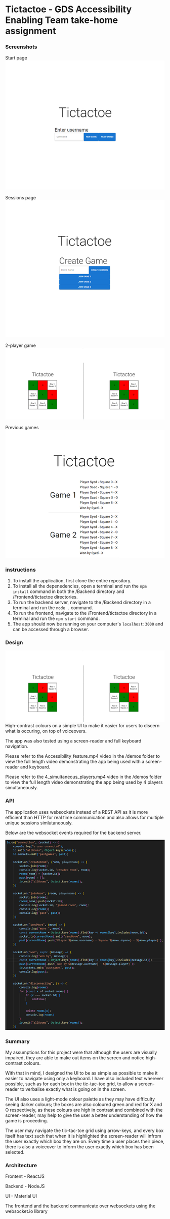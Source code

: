# Tictactoe - GDS Accessibility Enabling Team take-home assignment

### Screenshots

Start page
![alt text](https://github.com/syed0059/Tictactoe/blob/master/demo/Startpage.png)

Sessions page
![alt text](https://github.com/syed0059/Tictactoe/blob/master/demo/Sessionspage.png)

2-player game
![alt text](https://github.com/syed0059/Tictactoe/blob/master/demo/2%20Games.png)

Previous games
![alt text](https://github.com/syed0059/Tictactoe/blob/master/demo/Previousgames.png)

### instructions

1) To install the application, first clone the entire repository.
2) To install all the depenedencies, open a terminal and run the `npm install` command in both the /Backend directory and /Frontend/tictactoe directories.
3) To run the backend server, navigate to the /Backend directory in a terminal and run the `node .` command.
4) To run the frontend, navigate to the /Frontend/tictactoe directory in a terminal and run the `npm start` command.
5) The app should now be running on your computer's `localhost:3000` and can be accessed through a browser.

### Design

![alt text](https://github.com/syed0059/Tictactoe/blob/master/demo/2%20Games.png)
High-contrast colours on a simple UI to make it easier for users to discern what is occuring, on top of voiceovers.

The app was also tested using a screen-reader and full keyboard navigation.

Please refer to the Accessibility_feature.mp4 video in the /demos folder to view the full length video demonstrating the app being used with a screen-reader and keyboard.

Please refer to the 4_simultaneous_players.mp4 video in the /demos folder to view the full length video demonstrating the app being used by 4 players simultaneously.

### API

The application uses websockets instead of a REST API as it is more efficient than HTTP for real time communication and also allows for multiple unique sessions simlutaneously.

Below are the websocket events required for the backend server.

![alt text](https://github.com/syed0059/Tictactoe/blob/master/demo/websocket_events.png)

### Summary

My assumptions for this project were that although the users are visually impaired, they are able to make out items on the screen and notice high-contrast colours.

With that in mind, I designed the UI to be as simple as possible to make it easier to navigate using only a keyboard. I have also included text wherever possible, such as for each box in the tic-tac-toe grid, to allow a screen-reader to verbalise exactly what is going on in the screen.

The UI also uses a light-mode colour palette as they may have difficulty seeing darker colours; the boxes are also coloured green and red for X and O respectively, as these colours are high in contrast and combined with the screen-reader, may help to give the user a better understanding of how the game is proceeding.

The user may navigate the tic-tac-toe grid using arrow-keys, and every box itself has text such that when it is highlighted the screen-reader will infrom the user exactly which box they are on. 
Every time a user places their piece, there is also a voiceover to inform the user exactly which box has been selected.

### Architecture

Frontent - ReactJS

Backend - NodeJS

UI - Material UI

The frontend and the backend communicate over websockets using the websocket.io library
